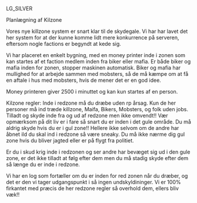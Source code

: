 LG_SILVER



Planlægning af Kilzone

Vores nye killzone system er snart klar til de skydegale.
Vi har har lavet det her system for at der kunne komme lidt mere konkurrence på serveren, eftersom nogle factions er begyndt at kede sig.

Vi har placeret en enkelt bygning, med en money printer inde i zonen som kan startes af et faction medlem inden fra biker eller mafia. 
Er både biker og mafia inden for zonen, stopper maskinen automatisk. Biker og mafia har mullighed for at arbejde sammen med mobsters, så de må kæmpe om at få en aftale i hus med mobsters, hvis de mener det er en god idee.

Money printeren giver 2500 i minuttet og kan kun startes af en person.

Kilzone regler:
Inde i redzone må du dræbe uden rp årsag.
Kun de her personer må ind træde killzone, Maifa, Bikers, Mobsters, og folk uden jobs. 
Tilladt og skyde inde fra og ud af redzone men ikke omvendt!!
Vær opmærksom på dit liv er i fare så snart du er inden i det gule område.
Du må aldrig skyde hvis du er i gul zone!! Hellere ikke selvom om de andre har åbnet ild du skal ind i redzone så være sneaky.
Du må ikke nærme dig gul zone hvis du bliver jagted eller er på flygt fra politiet.




Er du i skud krig inde i redzonen og ser andre har bevæget sig ud i den gule zone, er det ikke tilladt at følg efter dem men du må stadig skyde efter dem så længe du er inde i redzone. 

Vi har en log som fortæller om du er inden for red zonen når du dræber, og det er den vi tager udgangspunkt i så ingen undskyldininger. 
Vi er 100% firkantet med præcis de her redzone regler så overhold dem, ellers bliv væk!!

